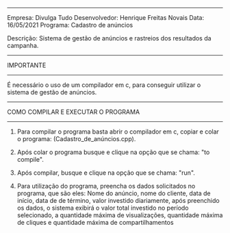 ______________________________

Empresa: Divulga Tudo 
Desenvolvedor: Henrique Freitas Novais
Data: 16/05/2021
Programa: Cadastro de anúncios

Descrição: Sistema de gestão de anúncios e rastreios 
           dos resultados da campanha.

_______________________________

 IMPORTANTE
_______________________________


É necessário o uso de um compilador em c, para conseguir utilizar o sistema de gestão de anúncios.

_____________________________

COMO COMPILAR E EXECUTAR O PROGRAMA
_____________________________


1) Para compilar o programa basta abrir o compilador em c, copiar e colar o programa: (Cadastro_de_anúncios.cpp).

2) Após colar o programa busque e clique na opção que se chama: "to compile".

3) Após compilar, busque e clique na opção que se chama: "run".

4) Para utilização do programa, preencha os dados solicitados no programa, que são eles: Nome do anúncio, nome do cliente, data de início, data de de término, valor investido diariamente,
após preenchido os dados, o sistema exibirá o valor total investido no período selecionado, a quantidade máxima de visualizações, quantidade máxima de cliques e quantidade máxima de compartilhamentos

